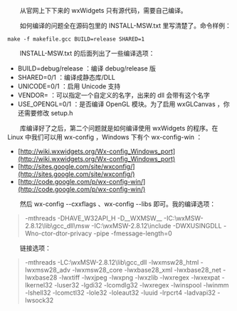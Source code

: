 　　从官网上下下来的 wxWidgets 只有源代码，需要自己编译。

　　如何编译的问题全在源码包里的 INSTALL-MSW.txt 里写清楚了。命令样例：

```
make -f makefile.gcc BUILD=release SHARED=1
```

　　INSTALL-MSW.txt 的后面列出了一些编译选项：

* BUILD=debug/release ：编译 debug/release 版
* SHARED=0/1 ：编译成静态库/DLL
* UNICODE=0/1 ：启用 Unicode 支持
* VENDOR= ：可以指定一个自定义的名字，出来的 dll 会带有这个名字
* USE_OPENGL=0/1 ：是否编译 OpenGL 模块。为了启用 wxGLCanvas ，你还需要修改 setup.h

　　库编译好了之后，第二个问题就是如何编译使用 wxWidgets 的程序。在 Linux 中我们可以用 wx-config ，Windows 下有个 wx-config-win ：

* [http://wiki.wxwidgets.org/Wx-config_Windows_port](http://wiki.wxwidgets.org/Wx-config_Windows_port)
* [http://sites.google.com/site/wxconfig/](http://sites.google.com/site/wxconfig/)
* [http://code.google.com/p/wx-config-win/](http://code.google.com/p/wx-config-win/)

　　然后 wx-config --cxxflags 、wx-config --libs 即可。我的编译选项：

> -mthreads -DHAVE_W32API_H -D__WXMSW__ -IC:\wxMSW-2.8.12\lib\gcc_dll\msw -IC:\wxMSW-2.8.12\include -DWXUSINGDLL -Wno-ctor-dtor-privacy -pipe -fmessage-length=0

　　链接选项：

> -mthreads -LC:\wxMSW-2.8.12\lib\gcc_dll -lwxmsw28_html -lwxmsw28_adv -lwxmsw28_core -lwxbase28_xml -lwxbase28_net -lwxbase28 -lwxtiff -lwxjpeg -lwxpng -lwxzlib -lwxregex -lwxexpat -lkernel32 -luser32 -lgdi32 -lcomdlg32 -lwxregex -lwinspool -lwinmm -lshell32 -lcomctl32 -lole32 -loleaut32 -luuid -lrpcrt4 -ladvapi32 -lwsock32

